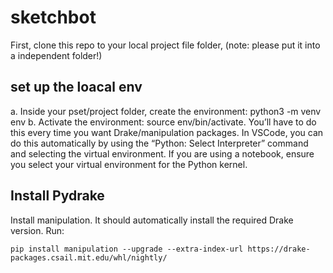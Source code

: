 # sketchbot

First, clone this repo to your local project file folder, (note: please put it into a independent folder!)

## set up the loacal env

a. Inside your pset/project folder, create the environment: python3 -m venv env
b. Activate the environment: source env/bin/activate. You’ll have to do this every time you want Drake/manipulation packages. 
   In VSCode, you can do this automatically by using the “Python: Select Interpreter” command and selecting the virtual environment. If you are using a notebook, ensure you select your virtual environment for the Python kernel.

## Install Pydrake
Install manipulation. It should automatically install the required Drake version. Run:

`pip install manipulation --upgrade --extra-index-url https://drake-packages.csail.mit.edu/whl/nightly/`
